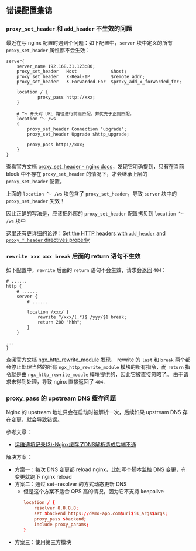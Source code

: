 ## 错误配置集锦


### `proxy_set_header` 和 `add_header` 不生效的问题

最近在写 nginx 配置时遇到个问题：如下配置中，`server` 块中定义的所有 `proxy_set_header` 属性都不会生效：

```
server{
    server_name 192.168.31.123:80;
    proxy_set_header   Host             $host;
    proxy_set_header   X-Real-IP        $remote_addr;
    proxy_set_header   X-Forwarded-For  $proxy_add_x_forwarded_for;

    location / {
            proxy_pass http://xxx;
    }

    # ^~ 开头对 URL 路径进行前缀匹配，并优先于正则匹配。
    location ^~ /ws
    {
        proxy_set_header Connection "upgrade";
        proxy_set_header Upgrade $http_upgrade;

        proxy_pass http://xxx;
    }
}
```

查看官方文档 [proxy_set_header - nginx docs](http://nginx.org/en/docs/http/ngx_http_proxy_module.html#proxy_set_header)，发现它明确提到，只有在当前 block 中不存在 `proxy_set_header` 的情况下，才会继承上层的 `proxy_set_header` 配置。

上面的 `location ^~ /ws` 块包含了 `proxy_set_header`，导致 `server` 块中的 `proxy_set_header` 失效！

因此正确的写法是，应该把外部的 `proxy_set_header` 配置拷贝到 `location ^~ /ws` 块中

这里还有更详细的论述：[Set the HTTP headers with `add_header` and `proxy_*_header` directives properly](https://github.com/trimstray/nginx-admins-handbook/blob/master/doc/RULES.md#beginner-set-the-http-headers-with-add_header-and-proxy__header-directives-properly)


### `rewrite xxx xxx break` 后面的 return 语句不生效

如下配置中，`rewrite` 后面的 `return` 语句不会生效，请求会返回 `404`：

```nginx
# ......
http {
    # ......
    server {
        # ......

        location /xxx/ {
            rewrite ^/xxx/(.*)$ /yyy/$1 break;
            return 200 "hhh";
        }
    }

...
}
```

查阅官方文档 [ngx_http_rewrite_module](http://nginx.org/en/docs/http/ngx_http_rewrite_module.html#rewrite) 发现，
rewrite 的 `last` 和 `break` 两个都会停止处理当然的所有 `ngx_http_rewrite_module` 模块的所有指令，而 `return` 指令就是由 `ngx_http_rewrite_module` 模块提供的，因此它被直接忽略了。
由于请求未得到处理，导致 nginx 直接返回了 `404`.


###  proxy_pass 的 upstream DNS 缓存问题

Nginx 的 upstream 地址只会在启动时被解析一次，后续如果 upstream DNS 存在变更，就会导致错误。

参考文章：

- [运维遇坑记录(3)-Nginx缓存了DNS解析造成后端不通](https://segmentfault.com/a/1190000022365954)

解决方案：

- 方案一：每次 DNS 变更都 reload nginx，比如写个脚本监控 DNS 变更，有变更就跑下 nginx reload
- 方案二：通过 set+resolver 的方式动态更新 DNS
  - 但是这个方案不适合 QPS 高的情况，因为它不支持 keepalive
    ```conf
    location / {
        resolver 8.8.8.8;
        set $backend https://demo-app.com$uri$is_args$args;
        proxy_pass $backend;
        include proxy_params;
    }
    ```
- 方案三：使用第三方模块


